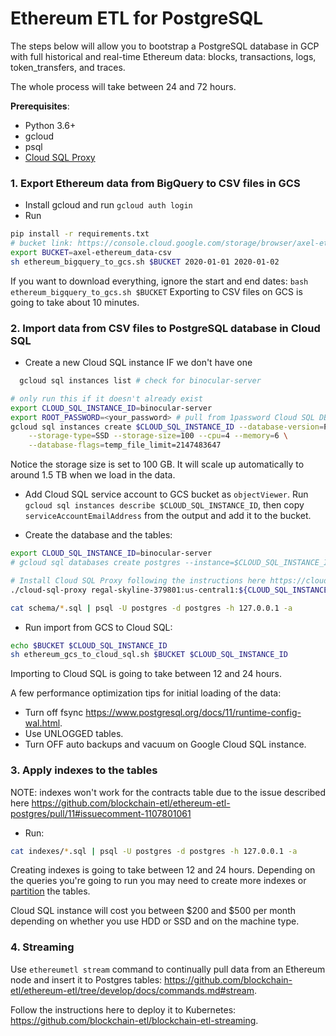 # Ethereum ETL for PostgreSQL

The steps below will allow you to bootstrap a PostgreSQL database in GCP with full historical and real-time Ethereum data:
blocks, transactions, logs, token_transfers, and traces.

The whole process will take between 24 and 72 hours.

**Prerequisites**:

- Python 3.6+
- gcloud
- psql
- [Cloud SQL Proxy](https://cloud.google.com/sql/docs/mysql/sql-proxy#install)

### 1. Export Ethereum data from BigQuery to CSV files in GCS

- Install gcloud and run `gcloud auth login`
- Run 
```bash
pip install -r requirements.txt
# bucket link: https://console.cloud.google.com/storage/browser/axel-ethereum_data-csv
export BUCKET=axel-ethereum_data-csv
sh ethereum_bigquery_to_gcs.sh $BUCKET 2020-01-01 2020-01-02
```

If you want to download everything, ignore the start and end dates: `bash ethereum_bigquery_to_gcs.sh $BUCKET`
Exporting to CSV files on GCS is going to take about 10 minutes.

### 2. Import data from CSV files to PostgreSQL database in Cloud SQL

- Create a new Cloud SQL instance IF we don't have one
```bash
  gcloud sql instances list # check for binocular-server
```

```bash
# only run this if it doesn't already exist
export CLOUD_SQL_INSTANCE_ID=binocular-server
export ROOT_PASSWORD=<your_password> # pull from 1password Cloud SQL DB - Binocular Server
gcloud sql instances create $CLOUD_SQL_INSTANCE_ID --database-version=POSTGRES_11 --root-password=$ROOT_PASSWORD \
    --storage-type=SSD --storage-size=100 --cpu=4 --memory=6 \
    --database-flags=temp_file_limit=2147483647
```

Notice the storage size is set to 100 GB. It will scale up automatically to around 1.5 TB when we load in the data.

- Add Cloud SQL service account to GCS bucket as `objectViewer`. 
Run `gcloud sql instances describe $CLOUD_SQL_INSTANCE_ID`,
then copy `serviceAccountEmailAddress` from the output and add it to the bucket.

- Create the database and the tables:

```bash
export CLOUD_SQL_INSTANCE_ID=binocular-server
# gcloud sql databases create postgres --instance=$CLOUD_SQL_INSTANCE_ID

# Install Cloud SQL Proxy following the instructions here https://cloud.google.com/sql/docs/mysql/sql-proxy#install
./cloud-sql-proxy regal-skyline-379801:us-central1:${CLOUD_SQL_INSTANCE_ID}

cat schema/*.sql | psql -U postgres -d postgres -h 127.0.0.1 -a
```

- Run import from GCS to Cloud SQL:

```bash
echo $BUCKET $CLOUD_SQL_INSTANCE_ID
sh ethereum_gcs_to_cloud_sql.sh $BUCKET $CLOUD_SQL_INSTANCE_ID
```

Importing to Cloud SQL is going to take between 12 and 24 hours.

A few performance optimization tips for initial loading of the data:

- Turn off fsync https://www.postgresql.org/docs/11/runtime-config-wal.html.
- Use UNLOGGED tables.
- Turn OFF auto backups and vacuum on Google Cloud SQL instance.

### 3. Apply indexes to the tables

NOTE: indexes won't work for the contracts table due to the issue described here https://github.com/blockchain-etl/ethereum-etl-postgres/pull/11#issuecomment-1107801061

- Run:

```bash
cat indexes/*.sql | psql -U postgres -d postgres -h 127.0.0.1 -a
```

Creating indexes is going to take between 12 and 24 hours. Depending on the queries you're going to run
you may need to create more indexes or [partition](https://www.postgresql.org/docs/11/ddl-partitioning.html) the tables.

Cloud SQL instance will cost you between $200 and $500 per month depending on 
whether you use HDD or SSD and on the machine type. 

### 4. Streaming

Use `ethereumetl stream` command to continually pull data from an Ethereum node and insert it to Postgres tables:
https://github.com/blockchain-etl/ethereum-etl/tree/develop/docs/commands.md#stream.

Follow the instructions here to deploy it to Kubernetes: https://github.com/blockchain-etl/blockchain-etl-streaming.